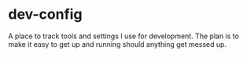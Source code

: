 # dev-config

A place to track tools and settings I use for development. The plan is to make it easy to get up and running should anything get messed up.